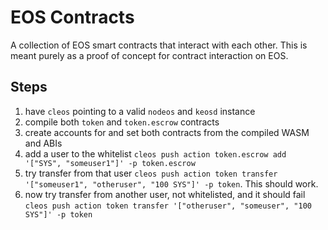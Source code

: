 # EOS Contracts

A collection of EOS smart contracts that interact with each other. This is meant purely as a proof of concept for contract interaction on EOS.

## Steps

1. have `cleos` pointing to a valid `nodeos` and `keosd` instance
1. compile both `token` and `token.escrow` contracts
1. create accounts for and set both contracts from the compiled WASM and ABIs
1. add a user to the whitelist `cleos push action token.escrow add '["SYS", "someuser1"]' -p token.escrow`
1. try transfer from that user `cleos push action token transfer '["someuser1", "otheruser", "100 SYS"]' -p token`. This should work.
1. now try transfer from another user, not whitelisted, and it should fail `cleos push action token transfer '["otheruser", "someuser", "100 SYS"]' -p token`
